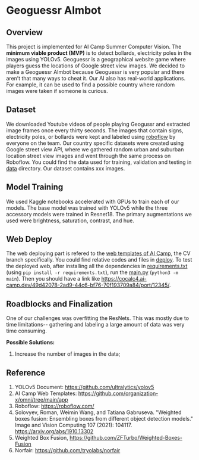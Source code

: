# Geoguessr AImbot
## Overview
This project is implemented for AI Camp Summer Computer Vision. The **minimum viable product (MVP)** is to detect bollards, electricity poles in the images using YOLOv5. Geoguessr is a geographical website game where players guess the locations of Google street view images. We decided to make a Geoguessr AImbot because Geoguessr is very popular and there aren’t that many ways to cheat it. Our AI also has real-world applications. For example, it can be used to find a possible country where random images were taken if someone is curious.

## Dataset
We downloaded Youtube videos of people playing Geogussr and extracted image frames once every thirty seconds. The images that contain signs, electricity poles, or bollards were kept and labeled using [roboflow](https://roboflow.com/) by everyone on the team. Our country specific datasets were created using Google street view API, where we gathered random urban and suburban location street view images and went through the same process on Roboflow. 
You could find the data used for training, validation and testing in [data](data) directory. Our dataset contains xxx images. 

## Model Training
We used Kaggle notebooks accelerated with GPUs to train each of our models. The base model was trained with YOLOv5 while the three accessory models were trained in Resnet18. The primary augmentations we used were brightness, saturation, contrast, and hue.

## Web Deploy

The web deploying part is refered to the [web templates of AI Camp](https://github.com/organization-x/omni), the CV branch specifically. You could find relative codes and files in [deploy](deploy). To test the deployed web, after installing all the dependencies in [requirements.txt](deploy/app/requirements.txt) (using `pip install -r requirements.txt`), run the [main.py](deploy/app/main.py) (`python3 -m main`). Then you should have a link like https://cocalc4.ai-camp.dev/49d42078-2ad9-44c6-bf76-70f193709a84/port/12345/. 

## Roadblocks and Finalization
One of our challenges was overfitting the ResNets. This was mostly due to time limitations-- gathering and labeling a large amount of data was very time consuming.

**Possible Solutions:** 
1. Increase the number of images in the data;

## Reference
1. YOLOv5 Document: https://github.com/ultralytics/yolov5
2. AI Camp Web Templates: https://github.com/organization-x/omni/tree/main/app
3. Roboflow: https://roboflow.com/
4. Solovyev, Roman, Weimin Wang, and Tatiana Gabruseva. "Weighted boxes fusion: Ensembling boxes from different object detection models." Image and Vision Computing 107 (2021): 104117. https://arxiv.org/abs/1910.13302
5. Weighted Box Fusion, https://github.com/ZFTurbo/Weighted-Boxes-Fusion
6. Norfair: https://github.com/tryolabs/norfair
